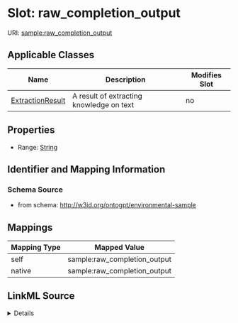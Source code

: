 

# Slot: raw_completion_output

URI: [sample:raw_completion_output](http://w3id.org/ontogpt/environmental-sample/raw_completion_output)



<!-- no inheritance hierarchy -->





## Applicable Classes

| Name | Description | Modifies Slot |
| --- | --- | --- |
| [ExtractionResult](ExtractionResult.md) | A result of extracting knowledge on text |  no  |







## Properties

* Range: [String](String.md)





## Identifier and Mapping Information







### Schema Source


* from schema: http://w3id.org/ontogpt/environmental-sample




## Mappings

| Mapping Type | Mapped Value |
| ---  | ---  |
| self | sample:raw_completion_output |
| native | sample:raw_completion_output |




## LinkML Source

<details>
```yaml
name: raw_completion_output
from_schema: http://w3id.org/ontogpt/environmental-sample
rank: 1000
alias: raw_completion_output
owner: ExtractionResult
domain_of:
- ExtractionResult
range: string

```
</details>